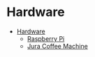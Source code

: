 # Hardware

- [Hardware](./)
  - [Raspberry Pi](./raspberry-pi.md)
  - [Jura Coffee Machine](./jura-coffee-machine.md)
